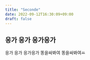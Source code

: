 ```yaml
---
title: "Seconde"
date: 2022-09-12T16:30:09+09:00
draft: false
---
```


## 응가 응가 응가응가

응가 응가 응가응가
똥을싸봐여
똥을싸봐여ㅛ
